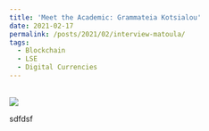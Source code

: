 ```yaml
---
title: 'Meet the Academic: Grammateia Kotsialou'
date: 2021-02-17
permalink: /posts/2021/02/interview-matoula/
tags:
  - Blockchain
  - LSE 
  - Digital Currencies
---
```

<br>
<a href="https://blogs.lse.ac.uk/maths/2021/02/17/meet-the-academic-grammateia-kotsialou/">
<img src="https://blogsmedia.lse.ac.uk/blogs.dir/91/files/2021/02/Blog-picture-GK.jpg">
</a>

sdfdsf